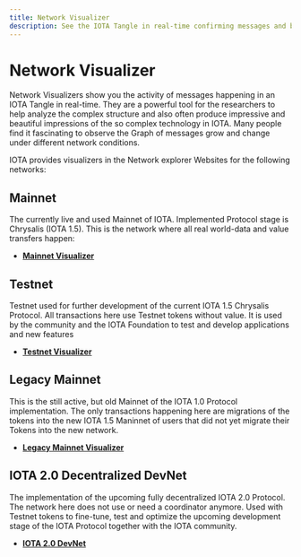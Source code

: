 ```yaml
---
title: Network Visualizer
description: See the IOTA Tangle in real-time confirming messages and building the unique IOTA Directed Acyclic Graph.
---
```


# Network Visualizer

Network Visualizers show you the activity of messages happening in an IOTA Tangle in real-time. They are a powerful tool for the researchers to help analyze the complex structure and also often produce impressive and beautiful impressions of the so complex technology in IOTA. Many people find it fascinating to observe the Graph of messages grow and change under different network conditions.

IOTA provides visualizers in the Network explorer Websites for the following networks:

## Mainnet

The currently live and used Mainnet of IOTA. Implemented Protocol stage is Chrysalis (IOTA 1.5). This is the network where all real world-data and value transfers happen:

- **[Mainnet Visualizer](https://explorer.iota.org/mainnet/visualizer/)**

## Testnet

Testnet used for further development of the current IOTA 1.5 Chrysalis Protocol. All transactions here use Testnet tokens without value. It is used by the community and the IOTA Foundation to test and develop applications and new features

- **[Testnet Visualizer](https://explorer.iota.org/testnet/visualizer/)**

## Legacy Mainnet

This is the still active, but old Mainnet of the IOTA 1.0 Protocol implementation. The only transactions happening here are migrations of the tokens into the new IOTA 1.5 Maninnet of users that did not yet migrate their Tokens into the new network.

- **[Legacy Mainnet Visualizer](https://explorer.iota.org/legacy-mainnet/visualizer/)**

## IOTA 2.0 Decentralized DevNet

The implementation of the upcoming fully decentralized IOTA 2.0 Protocol. The network here does not use or need a coordinator anymore. Used with Testnet tokens to fine-tune, test and optimize the upcoming development stage of the IOTA Protocol together with the IOTA community.

- **[IOTA 2.0 DevNet](https://v2.iota.org/visualizer)**
